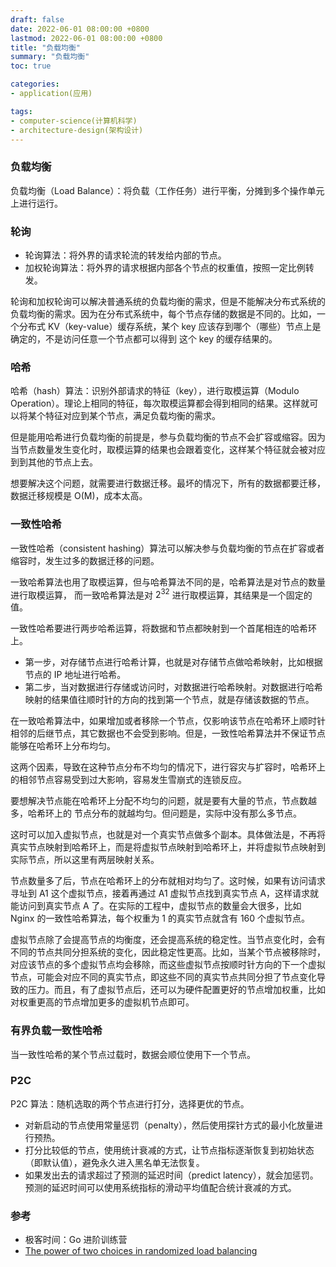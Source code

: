 ```yaml
---
draft: false
date: 2022-06-01 08:00:00 +0800
lastmod: 2022-06-01 08:00:00 +0800
title: "负载均衡"
summary: "负载均衡"
toc: true

categories:
- application(应用)

tags:
- computer-science(计算机科学)
- architecture-design(架构设计)
---
```


### 负载均衡

负载均衡（Load Balance）：将负载（工作任务）进行平衡，分摊到多个操作单元上进行运行。

### 轮询

- 轮询算法：将外界的请求轮流的转发给内部的节点。
- 加权轮询算法：将外界的请求根据内部各个节点的权重值，按照一定比例转发。

轮询和加权轮询可以解决普通系统的负载均衡的需求，但是不能解决分布式系统的负载均衡的需求。因为在分布式系统中，每个节点存储的数据是不同的。比如，一个分布式 KV（key-value）缓存系统，某个 key 应该存到哪个（哪些）节点上是确定的，不是访问任意一个节点都可以得到 这个 key 的缓存结果的。

### 哈希

哈希（hash）算法：识别外部请求的特征（key），进行取模运算（Modulo Operation）。理论上相同的特征，每次取模运算都会得到相同的结果。这样就可以将某个特征对应到某个节点，满足负载均衡的需求。

[//]: # (<div style="text-align: center; margin: 5px auto">)

[//]: # (<img src="/image/computer-science/architecture-design/load-balance-hash-get.drawio.png">)

[//]: # (</div>)

但是能用哈希进行负载均衡的前提是，参与负载均衡的节点不会扩容或缩容。因为当节点数量发生变化时，取模运算的结果也会跟着变化，这样某个特征就会被对应到到其他的节点上去。

[//]: # (<div style="text-align: center; margin: 5px auto">)

[//]: # (<img src="/image/computer-science/architecture-design/load-balance-hash-miss.drawio.png">)

[//]: # (</div>)

想要解决这个问题，就需要进行数据迁移。最坏的情况下，所有的数据都要迁移，数据迁移规模是 O(M)，成本太高。

### 一致性哈希

一致性哈希（consistent hashing）算法可以解决参与负载均衡的节点在扩容或者缩容时，发生过多的数据迁移的问题。

一致哈希算法也用了取模运算，但与哈希算法不同的是，哈希算法是对节点的数量进行取模运算，
而一致哈希算法是对 $2^{32}$ 进行取模运算，其结果是一个固定的值。

一致性哈希要进行两步哈希运算，将数据和节点都映射到一个首尾相连的哈希环上。

- 第一步，对存储节点进行哈希计算，也就是对存储节点做哈希映射，比如根据节点的 IP 地址进行哈希。
- 第二步，当对数据进行存储或访问时，对数据进行哈希映射。对数据进行哈希映射的结果值往顺时针的方向的找到第一个节点，就是存储该数据的节点。

[//]: # (<div style="text-align: center; margin: 5px auto">)

[//]: # (<img src="/image/computer-science/architecture-design/load-balance-consistent-hashing-hash-ring.drawio.png">)

[//]: # (</div>)

在一致哈希算法中，如果增加或者移除一个节点，仅影响该节点在哈希环上顺时针相邻的后继节点，其它数据也不会受到影响。但是，一致性哈希算法并不保证节点能够在哈希环上分布均匀。

这两个因素，导致在这种节点分布不均匀的情况下，进行容灾与扩容时，哈希环上的相邻节点容易受到过大影响，容易发生雪崩式的连锁反应。

[//]: # (<div style="text-align: center; margin: 5px auto">)

[//]: # (<img src="/image/computer-science/architecture-design/load-balance-consistent-hashing-inhomogeneous.drawio.png">)

[//]: # (</div>)

要想解决节点能在哈希环上分配不均匀的问题，就是要有大量的节点，节点数越多，哈希环上的
节点分布的就越均匀。但问题是，实际中没有那么多节点。

这时可以加入虚拟节点，也就是对一个真实节点做多个副本。具体做法是，不再将真实节点映射到哈希环上，而是将虚拟节点映射到哈希环上，并将虚拟节点映射到实际节点，所以这里有两层映射关系。

[//]: # (<div style="text-align: center; margin: 5px auto">)

[//]: # (<img src="/image/computer-science/architecture-design/load-balance-consistent-hashing-virtual-node.drawio.png">)

[//]: # (</div>)

节点数量多了后，节点在哈希环上的分布就相对均匀了。这时候，如果有访问请求寻址到 A1 这个虚拟节点，接着再通过 A1 虚拟节点找到真实节点 A，这样请求就能访问到真实节点 A 了。在实际的工程中，虚拟节点的数量会大很多，比如 Nginx 的一致性哈希算法，每个权重为 1 的真实节点就含有 160 个虚拟节点。

虚拟节点除了会提高节点的均衡度，还会提高系统的稳定性。当节点变化时，会有不同的节点共同分担系统的变化，因此稳定性更高。比如，当某个节点被移除时，对应该节点的多个虚拟节点均会移除，而这些虚拟节点按顺时针方向的下一个虚拟节点，可能会对应不同的真实节点，即这些不同的真实节点共同分担了节点变化导致的压力。而且，有了虚拟节点后，还可以为硬件配置更好的节点增加权重，比如对权重更高的节点增加更多的虚拟机节点即可。

### 有界负载一致性哈希

当一致性哈希的某个节点过载时，数据会顺位使用下一个节点。

### P2C

P2C 算法：随机选取的两个节点进行打分，选择更优的节点。

- 对新启动的节点使用常量惩罚（penalty），然后使用探针方式的最小化放量进行预热。
- 打分比较低的节点，使用统计衰减的方式，让节点指标逐渐恢复到初始状态（即默认值），避免永久进入黑名单无法恢复。
- 如果发出去的请求超过了预测的延迟时间（predict latency），就会加惩罚。预测的延迟时间可以使用系统指标的滑动平均值配合统计衰减的方式。

### 参考

- 极客时间：Go 进阶训练营
- [The power of two choices in randomized load balancing](https://ieeexplore.ieee.org/document/963420)

